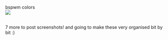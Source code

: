  

bspwm colors<br>
<img src="https://cdn.discordapp.com/attachments/655947537538088962/785173692414033920/imageonline-co-merged-image.png"> 
<br><br>

 7 more to post screenshots! and going to make these very organised bit by bit :)
